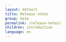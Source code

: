 ```yaml
---
layout: default
title: Release notes
group: base
permalink: /release-notes/
children: introduction
language: en
---
```

